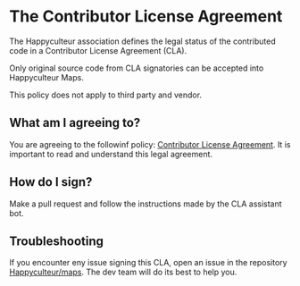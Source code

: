 # The Contributor License Agreement

The Happyculteur association defines the legal status of the contributed code in a Contributor License Agreement (CLA).

Only original source code from CLA signatories can be accepted into
Happyculteur Maps.

This policy does not apply to third party and vendor.

## What am I agreeing to?

You are agreeing to the followinf policy: [Contributor License Agreement](https://gist.github.com/RiceBowlJr/46f7bcf28075354dafbcfebb0e179816).
It is important to read and understand this legal agreement.

## How do I sign?

Make a pull request and follow the instructions made by the CLA assistant bot.

## Troubleshooting

If you encounter eny issue signing this CLA, open an issue in the repository
[Happyculteur/maps](https://github.com/Happyculteur/maps). The dev team will do
its best to help you.
